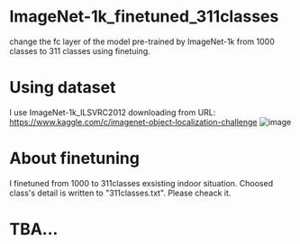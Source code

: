 # ImageNet-1k_finetuned_311classes
change the fc layer of the model pre-trained by ImageNet-1k from 1000 classes to 311 classes using finetuing.

# Using dataset
I use ImageNet-1k_ILSVRC2012 downloading from URL: https://www.kaggle.com/c/imagenet-object-localization-challenge
![image](https://user-images.githubusercontent.com/99160791/206960723-394c0fc7-ea59-4a68-a439-ffd12d7780a9.jpeg)

# About finetuning
I finetuned from 1000 to 311classes exsisting indoor situation. Choosed class's detail is written to "311classes.txt". Please cheack it.

# TBA...

